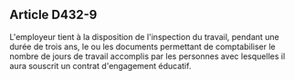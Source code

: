## Article D432-9

L'employeur tient à la disposition de l'inspection du travail, pendant une durée de trois ans, le ou les
documents permettant de comptabiliser le nombre de jours de travail accomplis par les personnes avec
lesquelles il aura souscrit un contrat d'engagement éducatif.

